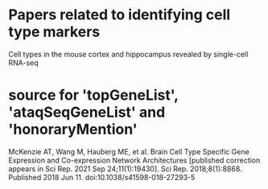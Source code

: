 # Papers related to identifying cell type markers
Cell types in the mouse cortex and hippocampus revealed by single-cell RNA-seq

# source for 'topGeneList', 'ataqSeqGeneList' and 'honoraryMention'
McKenzie AT, Wang M, Hauberg ME, et al. Brain Cell Type Specific Gene Expression and Co-expression Network Architectures [published correction appears in Sci Rep. 2021 Sep 24;11(1):19430]. Sci Rep. 2018;8(1):8868. Published 2018 Jun 11. doi:10.1038/s41598-018-27293-5
